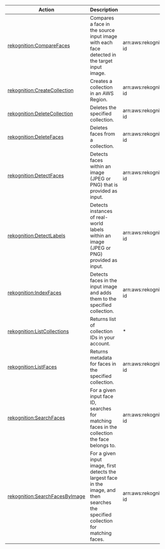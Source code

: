 | Action | Description | Resource | Condition |
| --- | --- | --- | --- |
| [rekognition:CompareFaces](http://docs.aws.amazon.com/rekognition/latest/dg/API_CompareFaces.html) | Compares a face in the source input image with each face detected in the target input image. | arn:aws:rekognition:$region:$account:collection/$collection-id | - |
| [rekognition:CreateCollection](http://docs.aws.amazon.com/rekognition/latest/dg/API_CreateCollection.html) | Creates a collection in an AWS Region. | arn:aws:rekognition:$region:$account:collection/$collection-id | - |
| [rekognition:DeleteCollection](http://docs.aws.amazon.com/rekognition/latest/dg/API_DeleteCollection.html) | Deletes the specified collection. | arn:aws:rekognition:$region:$account:collection/$collection-id | - |
| [rekognition:DeleteFaces](http://docs.aws.amazon.com/rekognition/latest/dg/API_DeleteFaces.html) | Deletes faces from a collection. | arn:aws:rekognition:$region:$account:collection/$collection-id | - |
| [rekognition:DetectFaces](http://docs.aws.amazon.com/rekognition/latest/dg/API_DetectFaces.html) | Detects faces within an image (JPEG or PNG) that is provided as input. | arn:aws:rekognition:$region:$account:collection/$collection-id | - |
| [rekognition:DetectLabels](http://docs.aws.amazon.com/rekognition/latest/dg/API_DetectLabels.html) | Detects instances of real-world labels within an image (JPEG or PNG) provided as input. | arn:aws:rekognition:$region:$account:collection/$collection-id | - |
| [rekognition:IndexFaces](http://docs.aws.amazon.com/rekognition/latest/dg/API_IndexFaces.html) | Detects faces in the input image and adds them to the specified collection. | arn:aws:rekognition:$region:$account:collection/$collection-id | - |
| [rekognition:ListCollections](http://docs.aws.amazon.com/rekognition/latest/dg/API_ListCollections.html) | Returns list of collection IDs in your account. | * | - |
| [rekognition:ListFaces](http://docs.aws.amazon.com/rekognition/latest/dg/API_ListFaces.html) | Returns metadata for faces in the specified collection. | arn:aws:rekognition:$region:$account:collection/$collection-id | - |
| [rekognition:SearchFaces](http://docs.aws.amazon.com/rekognition/latest/dg/API_SearchFaces.html) | For a given input face ID, searches for matching faces in the collection the face belongs to. | arn:aws:rekognition:$region:$account:collection/$collection-id | - |
| [rekognition:SearchFacesByImage](http://docs.aws.amazon.com/rekognition/latest/dg/API_SearchFacesByImage.html) | For a given input image, first detects the largest face in the image, and then searches the specified collection for matching faces. | arn:aws:rekognition:$region:$account:collection/$collection-id | - |

